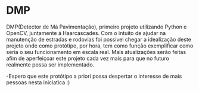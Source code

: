 # DMP
 DMP(Detector de Má Pavimentação), primeiro projeto utilizando Python e OpenCV, juntamente á Haarcascades.
 Com o intuito de ajudar na manutenção de estradas e rodovias foi possivel chegar a idealização deste projeto onde como protótipo, por hora, tem como função exemplificar como seria o seu funcionamento em escala real.
 Mais atualizações serão feitas afim de aperfeiçoar este projeto cada vez mais para que no futuro realmente possa ser implementado.

 -Espero que este protótipo a priori possa despertar o interesse de mais pessoas nesta iniciatica :)
